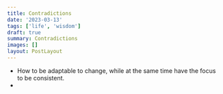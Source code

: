 ```yaml
---
title: Contradictions
date: '2023-03-13'
tags: ['life', 'wisdom']
draft: true
summary: Contradictions
images: []
layout: PostLayout
---
```


- How to be adaptable to change, while at the same time have the focus to be consistent.
-
